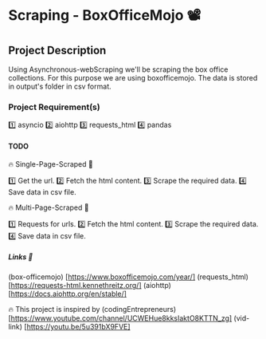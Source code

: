 # Scraping - BoxOfficeMojo 📽️

## Project Description

Using Asynchronous-webScraping we'll be scraping the box office collections. For this purpose we are using boxofficemojo. The data is stored in output's folder in csv format.


### Project Requirement(s)

1️⃣ asyncio
2️⃣ aiohttp
3️⃣ requests_html
4️⃣ pandas

#### TODO

🔥 Single-Page-Scraped 📄

1️⃣ Get the url. 
2️⃣ Fetch the html content. 
3️⃣ Scrape the required data.
4️⃣ Save data in csv file.

🔥 Multi-Page-Scraped 📃

1️⃣ Requests for urls.
2️⃣ Fetch the html content.
3️⃣ Scrape the required data.
4️⃣ Save data in csv file.

##### Links 🔗

(box-officemojo) [https://www.boxofficemojo.com/year/]
(requests_html) [https://requests-html.kennethreitz.org/]
(aiohttp) [https://docs.aiohttp.org/en/stable/]

🔥 This project is inspired by (codingEntrepreneurs) [https://www.youtube.com/channel/UCWEHue8kksIaktO8KTTN_zg]
(vid-link) [https://youtu.be/5u391bX9FVE]

